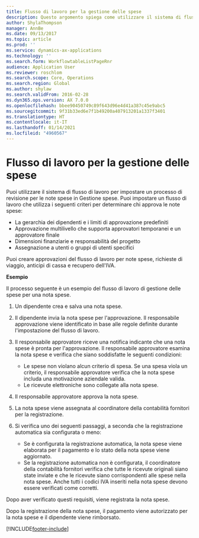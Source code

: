 ```yaml
---
title: Flusso di lavoro per la gestione delle spese
description: Questo argomento spiega come utilizzare il sistema di flusso di lavoro in Microsoft Dynamics 365 Finance per impostare un processo di revisione per le note spese in Gestione spese.
author: ShylaThompson
manager: AnnBe
ms.date: 09/13/2017
ms.topic: article
ms.prod: ''
ms.service: dynamics-ax-applications
ms.technology: ''
ms.search.form: WorkflowtableListPageRnr
audience: Application User
ms.reviewer: roschlom
ms.search.scope: Core, Operations
ms.search.region: Global
ms.author: shylaw
ms.search.validFrom: 2016-02-28
ms.dyn365.ops.version: AX 7.0.0
ms.openlocfilehash: bbee90450749c89f643d96e4d41a387c45e9abc5
ms.sourcegitcommit: 9f31b33ed6e7f1b49200a407913201a1337f3401
ms.translationtype: HT
ms.contentlocale: it-IT
ms.lasthandoff: 01/14/2021
ms.locfileid: "4960567"
---
```

# <a name="expense-management-workflow"></a>Flusso di lavoro per la gestione delle spese

Puoi utilizzare il sistema di flusso di lavoro per impostare un processo di revisione per le note spese in Gestione spese. Puoi impostare un flusso di lavoro che utilizza i seguenti criteri per determinare chi approva le note spese:

- La gerarchia dei dipendenti e i limiti di approvazione predefiniti
- Approvazione multilivello che supporta approvatori temporanei e un approvatore finale
- Dimensioni finanziarie e responsabilità del progetto
- Assegnazione a utenti o gruppi di utenti specifici

Puoi creare approvazioni del flusso di lavoro per note spese, richieste di viaggio, anticipi di cassa e recupero dell'IVA.

**Esempio**

Il processo seguente è un esempio del flusso di lavoro di gestione delle spese per una nota spese.

1. Un dipendente crea e salva una nota spese.
2. Il dipendente invia la nota spese per l'approvazione. Il responsabile approvazione viene identificato in base alle regole definite durante l'impostazione del flusso di lavoro.
3. Il responsabile approvatore riceve una notifica indicante che una nota spese è pronta per l'approvazione. Il responsabile approvatore esamina la nota spese e verifica che siano soddisfatte le seguenti condizioni:

    - Le spese non violano alcun criterio di spesa. Se una spesa viola un criterio, il responsabile approvatore verifica che la nota spese includa una motivazione aziendale valida.
    - Le ricevute elettroniche sono collegate alla nota spese.

4. Il responsabile approvatore approva la nota spese.
5. La nota spese viene assegnata al coordinatore della contabilità fornitori per la registrazione.
6. Si verifica uno dei seguenti passaggi, a seconda che la registrazione automatica sia configurata o meno:

    - Se è configurata la registrazione automatica, la nota spese viene elaborata per il pagamento e lo stato della nota spese viene aggiornato.
    - Se la registrazione automatica non è configurata, il coordinatore della contabilità fornitori verifica che tutte le ricevute originali siano state inviate e che le ricevute siano corrispondenti alle spese nella nota spese. Anche tutti i codici IVA inseriti nella nota spese devono essere verificati come corretti.

Dopo aver verificato questi requisiti, viene registrata la nota spese.

Dopo la registrazione della nota spese, il pagamento viene autorizzato per la nota spese e il dipendente viene rimborsato.


[!INCLUDE[footer-include](../includes/footer-banner.md)]